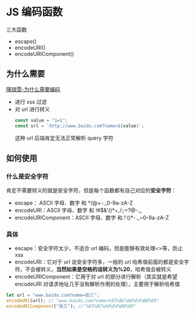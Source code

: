 # JS 编码函数

三大函数

- escape()
- encodeURI()
- encodeURIComponent()

## 为什么需要

[降瑞雪-为什么需要编码](https://www.cnblogs.com/jerrysion/p/5522673.html)

- 进行 xss 过滤
- 对 url 进行转义
  ```javascript
  const value = "1=1";
  const url = `http://www.baidu.com?name=${value}`;
  ```
  这种 url 后端肯定无法正常解析 query 字符

## 如何使用

### 什么是安全字符

肯定不需要转义的就是安全字符，但是每个函数都有自己对应的**安全字符**：

- escape： ASCII 字母、数字 和 \*/@+-.\_0-9a-zA-Z
- encodeURI：ASCII 字母、数字 和 !#$&'()\*+,/:;=?@-.\_
- encodeURIComponent：ASCII 字母、数字 和 !'()\*-.\_~0-9a-zA-Z

### 具体

- escape：安全字符太少，不适合 url 编码，但是能够有效处理<>等，防止 xss
- encodeURI：它对于 url 说安全字符多，一般的 url 哈希值前面的都是安全字符，不会被转义，**当然如果是空格的话转义为%20**，哈希值会被转义
- encodeURIComponent：它用于对 url 的部分进行解析（其实就是希望 encodeURI 对请求地址几乎没有解析作用的处理），主要用于解析哈希值

```javascript
let url = "www.baidu.com?name=张三";
encodeURI(url); // "www.baidu.com?name=%E5%BC%A0%E4%B8%89"
encodeURIComponent("张三"); //"%E5%BC%A0%E4%B8%89"
```
